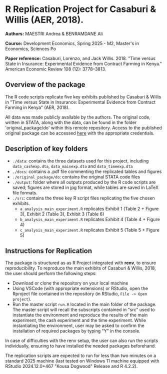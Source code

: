 # R Replication Project for Casaburi &amp; Willis (AER, 2018).

**Authors:** MAESTRI Andrea & BENRAMDANE Ali

**Course:** Development Economics, Spring 2025 - M2, Master's in Economics, Sciences Po

**Paper reference:** Casaburi, Lorenzo, and Jack Willis. 2018. "Time versus State in Insurance: Experimental Evidence from Contract Farming in Kenya." American Economic Review 108 (12): 3778–3813.

## Overview of the package

The R code scripts replicate five key exhibits published by Casaburi &amp; Willis in "Time versus State in Insurance: Experimental Evidence from Contract Farming in Kenya" (AER, 2018).

All data was made publicly available by the authors. The original code, written in STATA, along with the data, can be found in the folder 'original_package/do' within this remote repository. Access to the published original package can be accessed [here](https://www.aeaweb.org/articles?id=10.1257/aer.20171526) with the appropriate credentials.

## Description of key folders
- `./data`: contains the three datasets used for this project, including `data_cashexp.dta`, `data_mainexp.dta` and `data_timeexp.dta`
- `./docs`: contains a .pdf file commenting the replicated tables and figures
- `./original_package/do`: contains the original STATA code files
- `./output`: folder where all outputs produced by the R code scripts are saved; figures are stored in jpg format, while tables are saved in LaTeX file formats.
- `./src`: contains the three key R script files replicating the five chosen exhibits. 
  - `a_analysis_main_experiment.R` replicates Exhibit 1 (Table 2 + Figure 3), Exhibit 2 (Table 3), Exhibit 3 (Table 6)
  - `b_analysis_main_experiment.R` replicates Exhibit 4 (Table 4 + Figure 4)
  - `c_analysis_main_experiment.R` replicates Exhibit 5 (Table 5 + Figure 5)

## Instructions for Replication
The package is structured as as R Project integrated with **renv**, to ensure reproducibility.
To reproduce the main exhibits of Casaburi & Willis, 2018, the user should perform the following steps:
- Download or clone the repository on your local machine
- Using VSCode (with appropriate extensions) or RStudio, open the Rproject file contained in the repository (in RStudio, `File -> Open project`).
- Run the master script `run.R` located in the main folder of the package. The master script will recall the subscripts contained in "src" used to instantiate the environment and reproduce the results of the main experiment, the cash experiment and the time experiment. While instantiating the environment, user may be asked to confirm the installation of required packages by typing "Y" in the console.

In case of difficulties with the renv setup, the user can also run the scripts individually, ensuring to have installed the needed packages beforehand. 

The replication scripts are expected to run for less than two minutes on a standard 2025 machine (last tested on Windows 11 machine equipped with RStudio 2024.12.0+467 "Kousa Dogwood" Release and R 4.2.2).